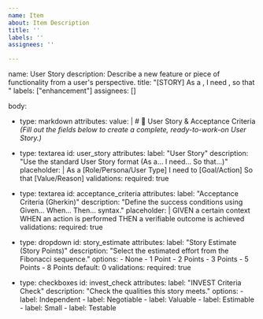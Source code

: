 ```yaml
---
name: Item
about: Item Description
title: ''
labels: ''
assignees: ''

---
```


name: User Story
description: Describe a new feature or piece of functionality from a user's perspective.
title: "[STORY] As a <user>, I need <goal>, so that <reason>"
labels: ["enhancement"]
assignees: []

body:
  - type: markdown
    attributes:
      value: |
        # 📝 User Story & Acceptance Criteria
        *(Fill out the fields below to create a complete, ready-to-work-on User Story.)*

  - type: textarea
    id: user_story
    attributes:
      label: "User Story"
      description: "Use the standard User Story format (As a... I need... So that...)"
      placeholder: |
        As a [Role/Persona/User Type]
        I need to [Goal/Action]
        So that [Value/Reason]
    validations:
      required: true

  - type: textarea
    id: acceptance_criteria
    attributes:
      label: "Acceptance Criteria (Gherkin)"
      description: "Define the success conditions using Given... When... Then... syntax."
      placeholder: |
        GIVEN a certain context
        WHEN an action is performed
        THEN a verifiable outcome is achieved
    validations:
      required: true

  - type: dropdown
    id: story_estimate
    attributes:
      label: "Story Estimate (Story Points)"
      description: "Select the estimated effort from the Fibonacci sequence."
      options:
        - None
        - 1 Point
        - 2 Points
        - 3 Points
        - 5 Points
        - 8 Points
      default: 0
    validations:
      required: true

  - type: checkboxes
    id: invest_check
    attributes:
      label: "INVEST Criteria Check"
      description: "Check the qualities this story meets."
      options:
        - label: Independent
        - label: Negotiable
        - label: Valuable
        - label: Estimable
        - label: Small
        - label: Testable

